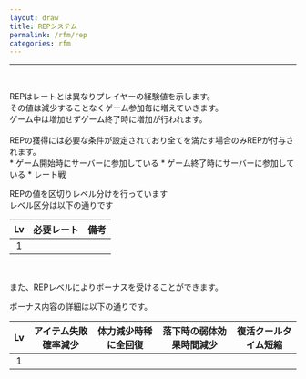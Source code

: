 ```yaml
---
layout: draw
title: REPシステム
permalink: /rfm/rep
categories: rfm
---
```



<hr><p><br>
</p>
<p>REPはレートとは異なりプレイヤーの経験値を示します。<br>
その値は減少することなくゲーム参加毎に増えていきます。<br>
ゲーム中は増加せずゲーム終了時に増加が行われます。<br>
<br>
REPの獲得には必要な条件が設定されており全てを満たす場合のみREPが付与されます。<br>
* ゲーム開始時にサーバーに参加している  
* ゲーム終了時にサーバーに参加している  
* レート戦  
<br>


REPの値を区切りレベル分けを行っています<br>
レベル区分は以下の通りです<br>

|Lv|必要レート|備考|
| :-----------: |:-------------:| :-----:|
|1| ||


<br>

また、REPレベルによりボーナスを受けることができます。<br>

ボーナス内容の詳細は以下の通りです。<br>

|Lv|アイテム失敗確率減少|体力減少時稀に全回復|落下時の弱体効果時間減少|復活クールタイム短縮|
| :-----------: |:-------------:| :-----:|:---:|:-----:|
|1|||||

